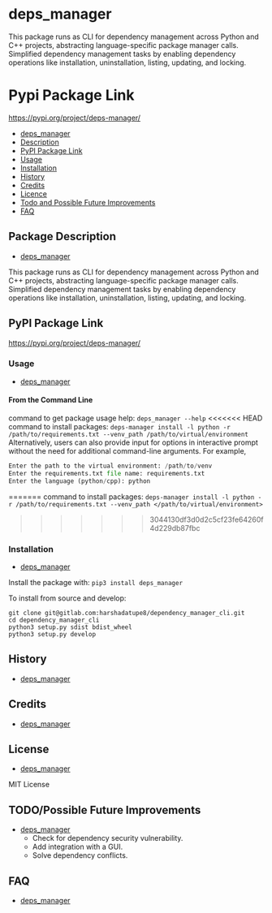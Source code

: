 
# deps\_manager

This package runs as CLI for dependency management across Python and C++ projects, abstracting language-specific package manager calls.
Simplified dependency management tasks by enabling dependency operations like installation, uninstallation, listing, updating, and locking.

# Pypi Package Link
https://pypi.org/project/deps-manager/


* [deps\_manager](#deps\_manager)
* [Description](#package-description)
* [PyPI Package Link](#pypi-package-link)
* [Usage](#usage)
* [Installation](#installation)
* [History](#history)
* [Credits](#credits)
* [Licence](#licence)
* [Todo and Possible Future Improvements](#todopossible-future-improvements)
* [FAQ](#faq)

## Package Description
* [deps\_manager](#deps\_manager)

This package runs as CLI for dependency management across Python and C++ projects, abstracting language-specific package manager calls.
Simplified dependency management tasks by enabling dependency operations like installation, uninstallation, listing, updating, and locking.

## PyPI Package Link
https://pypi.org/project/deps-manager/

### Usage
* [deps\_manager](#deps\_manager)

#### From the Command Line

command to get package usage help: ```deps_manager --help```
<<<<<<< HEAD
command to install packages: ```deps-manager install -l python -r /path/to/requirements.txt --venv_path /path/to/virtual/environment```
Alternatively, users can also provide input for options in interactive prompt without the need for additional command-line arguments. 
For example,
``` python main.py install
Enter the path to the virtual environment: /path/to/venv
Enter the requirements.txt file name: requirements.txt
Enter the language (python/cpp): python
```
=======
command to install packages: ```deps-manager install -l python -r /path/to/requirements.txt --venv_path </path/to/virtual/environment>```
>>>>>>> 3044130df3d0d2c5cf23fe64260f4d229db87fbc

### Installation
* [deps\_manager](#deps\_manager)

Install the package with:
```pip3 install deps_manager```

To install from source and develop:
```
git clone git@gitlab.com:harshadatupe8/dependency_manager_cli.git
cd dependency_manager_cli
python3 setup.py sdist bdist_wheel
python3 setup.py develop
```

## History
* [deps\_manager](#deps\_manager)

## Credits
* [deps\_manager](#deps\_manager)

## License
* [deps\_manager](#deps\_manager)

MIT License

## TODO/Possible Future Improvements
* [deps\_manager](#deps\_manager)
    * Check for dependency security vulnerability.
    * Add integration with a GUI.
    * Solve dependency conflicts.

## FAQ
* [deps\_manager](#deps\_manager)
